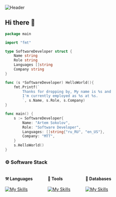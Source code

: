 ![Header](images/WannaBeBanner)
## Hi there 👋

```go
package main

import "fmt"

type SoftwareDeveloper struct {
	Name string
	Role string
	Languages []string
	Company string
}

func (s *SoftwareDeveloper) HelloWorld(){
	fmt.Printf(`
		Thanks for dropping by, My name is %s and
		I'm currently employed as %s at %s.
		`, s.Name, s.Role, s.Company)
}

func main() {
	s := SoftwareDeveloper{
		Name: "Artem Sokolov",
		Role: "Software Developer",
		Languages: []string{"ru_RU", "en_US"},
		Company: "MTT",
	}
	s.HelloWorld()
}
```

### ⚙️ Software Stack
<div style="display:flex; gap: 0 50px; flex-wrap: wrap">
<div>

#### ⚒ Languages
[![My Skills](https://skillicons.dev/icons?i=go,py,lua)](https://skillicons.dev)
</div>
<div>

#### 🔧 Tools
[![My Skills](https://skillicons.dev/icons?i=linux,docker,jenkins,git,bash,pwsh,grafana)](https://skillicons.dev)
</div>
<div>

#### 📁 Databases
[![My Skills](https://skillicons.dev/icons?i=mongodb,postgresql,mysql)](https://skillicons.dev)
</div>
</div>

<!-- ### 🏢 Working on -->
<!-- <a href="https://github.com/Smbrer1/melon-back-end"> -->
<!--   <img align="center" src="https://github-readme-stats.vercel.app/api/pin/?username=smbrer1&repo=melon-back-end&show_icons=true&line_height=27&title_color=6aa6f8&text_color=8a919a&icon_color=6aa6f8&bg_color=22272e" alt="melon-back-end" /> -->
<!-- </a> -->
